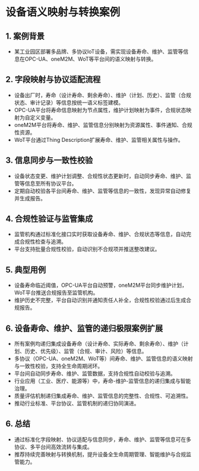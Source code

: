 # 设备语义映射与转换案例

## 1. 案例背景

- 某工业园区部署多品牌、多协议IoT设备，需实现设备寿命、维护、监管等信息在OPC-UA、oneM2M、WoT等平台间的语义映射与转换。

## 2. 字段映射与协议适配流程

- 设备出厂时，寿命（设计寿命、剩余寿命）、维护（计划、历史）、监管（合规状态、审计记录）等信息按统一语义标签建模。
- OPC-UA平台将寿命信息映射为节点属性，维护计划映射为事件，合规状态映射为自定义变量。
- oneM2M平台将寿命、维护、监管信息分别映射为资源属性、事件通知、合规性资源。
- WoT平台通过Thing Description扩展寿命、维护、监管相关属性与操作。

## 3. 信息同步与一致性校验

- 设备状态变更、维护计划调整、合规性状态更新时，自动同步寿命、维护、监管等信息至所有协议平台。
- 定期自动校验各平台间寿命、维护、监管等信息的一致性，发现异常自动修复并生成报告。

## 4. 合规性验证与监管集成

- 监管机构通过标准化接口实时获取设备寿命、维护、合规状态等信息，自动完成合规性检查与追溯。
- 平台支持批量合规性校验，自动识别不合规项并推送整改建议。

## 5. 典型用例

- 设备寿命临近阈值，OPC-UA平台自动预警，oneM2M平台同步维护计划，WoT平台推送合规报告至监管机构。
- 维护历史不完整，平台自动识别并通知责任人补全，合规性校验通过后生成合规报告。

## 6. 设备寿命、维护、监管的递归极限案例扩展

- 所有案例均递归集成设备寿命（设计寿命、实际寿命、剩余寿命）、维护（计划、历史、优先级）、监管（合规、审计、风险）等信息。
- 多协议（OPC-UA、oneM2M、WoT等）间寿命、维护、监管信息的语义映射与一致性校验，支持全生命周期闭环。
- 平台间自动同步寿命、维护、监管数据，支持合规性自动校验与追溯。
- 行业应用（工业、医疗、能源等）中，寿命-维护-监管信息的递归集成与智能治理。
- 质量评估机制递归集成寿命、维护、监管信息的完整性、合规性、可追溯性。
- 推动行业标准、平台协议、监管机制的递归协同演进。

## 6. 总结

- 通过标准化字段映射、协议适配与信息同步，寿命、维护、监管等信息可在多协议、多平台间高效流转与集成。
- 推荐持续完善映射与转换机制，提升设备全生命周期管理、智能维护与合规监管能力。
